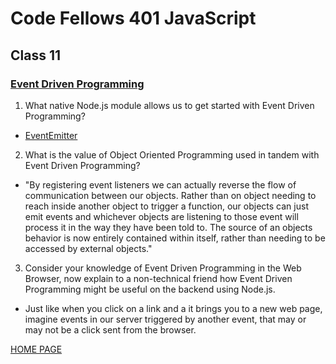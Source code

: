 # Code Fellows 401 JavaScript

## Class 11

### [Event Driven Programming](https://www.digitalocean.com/community/tutorials/nodejs-event-driven-programming)

1. What native Node.js module allows us to get started with Event Driven Programming?

- [EventEmitter](https://nodejs.org/api/events.html#events_class_eventemitter)

2. What is the value of Object Oriented Programming used in tandem with Event Driven Programming?

- "By registering event listeners we can actually reverse the flow of communication between our objects. Rather than on object needing to reach inside another object to trigger a function, our objects can just emit events and whichever objects are listening to those event will process it in the way they have been told to. The source of an objects behavior is now entirely contained within itself, rather than needing to be accessed by external objects."

3. Consider your knowledge of Event Driven Programming in the Web Browser, now explain to a non-technical friend how Event Driven Programming might be useful on the backend using Node.js.

- Just like when you click on a link and a it brings you to a new web page, imagine events in our server triggered by another event, that may or may not be a click sent from the browser.

[HOME PAGE](https://getullrichordietrying.github.io/reading-notes/)
